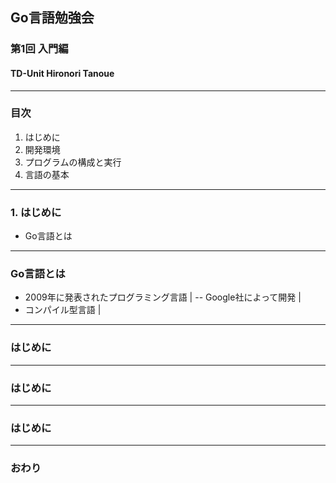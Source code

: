 ## Go言語勉強会
### 第1回 入門編
#### TD-Unit Hironori Tanoue
---
### 目次
1. はじめに
2. 開発環境
3. プログラムの構成と実行
4. 言語の基本
---
### 1. はじめに
- Go言語とは
---
### Go言語とは
- 2009年に発表されたプログラミング言語 |
-- Google社によって開発 |
- コンパイル型言語 |
---
### はじめに
---
### はじめに
---
### はじめに
---
### おわり
